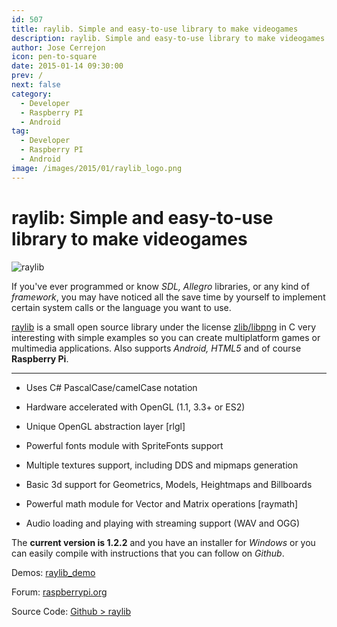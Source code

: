 ```yaml
---
id: 507
title: raylib. Simple and easy-to-use library to make videogames
description: raylib. Simple and easy-to-use library to make videogames
author: Jose Cerrejon
icon: pen-to-square
date: 2015-01-14 09:30:00
prev: /
next: false
category:
  - Developer
  - Raspberry PI
  - Android
tag:
  - Developer
  - Raspberry PI
  - Android
image: /images/2015/01/raylib_logo.png
---
```


# raylib: Simple and easy-to-use library to make videogames

![raylib](/images/2015/01/raylib_logo.png)

If you've ever programmed or know *SDL, Allegro* libraries, or any kind of *framework*, you may have noticed all the save time by yourself to implement certain system calls or the language you want to use.

[raylib](http://www.raylib.com/) is a small open source library under the license [zlib/libpng](http://www.raylib.com/license.htm) in C very interesting with simple examples so you can create multiplatform games or multimedia applications. Also supports *Android, HTML5* and of course **Raspberry Pi**.

- - -

* Uses C# PascalCase/camelCase notation

* Hardware accelerated with OpenGL (1.1, 3.3+ or ES2)

* Unique OpenGL abstraction layer [rlgl]

* Powerful fonts module with SpriteFonts support

* Multiple textures support, including DDS and mipmaps generation

* Basic 3d support for Geometrics, Models, Heightmaps and Billboards

* Powerful math module for Vector and Matrix operations [raymath]

* Audio loading and playing with streaming support (WAV and OGG)

The **current version is 1.2.2** and you have an installer for *Windows* or you can easily compile with instructions that you can follow on *Github*.

Demos: [raylib_demo](http://www.raylib.com/raylib_demo.html)

Forum: [raspberrypi.org](http://www.raspberrypi.org/forums/viewtopic.php?f=78&t=88182&sid=e875b1a6682d7bcc74b7cf723771228b)

Source Code: [Github > raylib](https://github.com/raysan5/raylib)